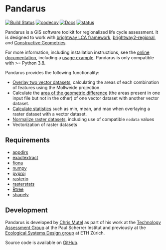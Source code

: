 # Pandarus

[![Build Status](https://travis-ci.org/cmutel/pandarus.svg?branch=master)](https://travis-ci.org/cmutel/pandarus) [![codecov](https://codecov.io/gh/cmutel/pandarus/branch/master/graph/badge.svg)](https://codecov.io/gh/cmutel/pandarus) [![Docs](https://readthedocs.org/projects/pandarus/badge/?version=latest)](http://pandarus.readthedocs.io/?badge=latest) [![status](http://joss.theoj.org/papers/99cd637f2eac0ffaba0be09fd3f0d75c/status.svg)](http://joss.theoj.org/papers/99cd637f2eac0ffaba0be09fd3f0d75c)

Pandarus is a GIS software toolkit for regionalized life cycle assessment. It is designed to work with [brightway LCA framework](https://brightwaylca.org), [brightway2-regional](https://bitbucket.org/cmutel/brightway2-regional), and [Constructive Geometries](https://bitbucket.org/cmutel/constructive-geometries).

For more information, including installation instructions, see the [online documentation](https://pandarus.readthedocs.io/), including a [usage example](https://github.com/cmutel/pandarus/blob/master/docs/usage_example.ipynb). Pandarus is only compatible with >= Python 3.8.

Pandarus provides the following functionality:

* [Overlay two vector datasets](https://pandarus.readthedocs.io/#intersecting-two-vector-datasets), calculating the areas of each combination of features using the Mollweide projection.
* Calculate the [area of the geometric difference](https://pandarus.readthedocs.io/#calculating-area-outside-of-intersections) (the areas present in one input file but not in the other) of one vector dataset with another vector dataset.
* [Calculate statistics](https://pandarus.readthedocs.io/#calculating-raster-statistics-against-a-vector-dataset) such as min, mean, and max when overlaying a raster dataset with a vector dataset.
* [Normalize raster datasets](https://pandarus.readthedocs.io/#manipulating-raster-files), including use of compatible `nodata` values
* Vectorization of raster datasets

## Requirements

* [appdirs](https://pypi.python.org/pypi/appdirs)
* [exactextract](https://github.com/isciences/exactextract.git)
* [fiona](https://pypi.python.org/pypi/Fiona)
* [numpy](http://www.numpy.org/)
* [pyproj](https://pypi.python.org/pypi/pyproj)
* [rasterio](https://github.com/mapbox/rasterio)
* [rasterstats](https://pypi.python.org/pypi/rasterstats)
* [Rtree](https://pypi.python.org/pypi/Rtree/)
* [shapely](https://pypi.python.org/pypi/Shapely)

## Development

Pandarus is developed by [Chris Mutel](https://chris.mutel.org/) as part of his work at the [Technology Assessment Group](https://www.psi.ch/ta/technology-assessment) at the Paul Scherrer Institut and previously at the [Ecological Systems Design group](http://www.ifu.ethz.ch/ESD/index_EN) at ETH Zürich.

Source code is available on [GitHub](https://github.com/cmutel/pandarus).
